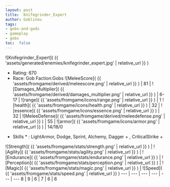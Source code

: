 ```yaml
---
layout: post
title:  Knifegrinder_Expert
author: Goblinou
tags:
- gobs-and-gods
- gameplay
- gobs
toc:  false
---
```


![Knifegrinder_Expert]( {{ 'assets/generated/enemies/knifegrinder_expert.jpg' | relative_url }} )
- Rating: 670
- Race: Gob  Faction:Gobs
![MeleeScore]( {{ 'assets/fromgame/derived/meleescore.png' | relative_url }} ) | 81 | ![Damages_Multiplier]( {{ 'assets/fromgame/derived/damages_multiplier.png' | relative_url }} ) | 6-17 | ![range]( {{ 'assets/fromgame/icons/range.png' | relative_url }} ) | 1
![health]( {{ 'assets/fromgame/icons/health.png' | relative_url }} ) | 32 | ![essence]( {{ 'assets/fromgame/icons/essence.png' | relative_url }} ) | 32 | ![MeleeDefense]( {{ 'assets/fromgame/derived/meleedefense.png' | relative_url }} ) | 55 | ![armor]( {{ 'assets/fromgame/icons/armor.png' | relative_url }} ) | 14/18/0
* Skills * : LightArmor, Dodge, Sprint, Alchemy, Dagger + , CriticalStrike + 

![Strength]( {{ 'assets/fromgame/stats/strength.png' | relative_url }} ) | ![Agility]( {{ 'assets/fromgame/stats/agility.png' | relative_url }} ) | ![Endurance]( {{ 'assets/fromgame/stats/endurance.png' | relative_url }} ) | ![Perception]( {{ 'assets/fromgame/stats/perception.png' | relative_url }} ) | ![Magic]( {{ 'assets/fromgame/stats/magic.png' | relative_url }} ) | ![Speed]( {{ 'assets/fromgame/stats/speed.png' | relative_url }} )
--- | --- | --- | --- | --- | ---
8 | 9 | 6 | 7 | 6 | 6
